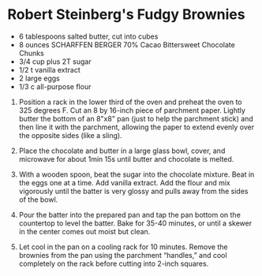 # Robert Steinberg's Fudgy Brownies

* 6 tablespoons salted butter, cut into cubes
* 8 ounces SCHARFFEN BERGER 70% Cacao Bittersweet Chocolate Chunks
* 3/4 cup plus 2T sugar
* 1/2 t vanilla extract
* 2	large eggs
* 1/3 c	all-purpose flour

1. Position a rack in the lower third of the oven and preheat the oven to 325 degrees F. Cut an 8 by 16-inch piece of parchment paper. Lightly butter the bottom of an 8"x8" pan (just to help the parchment stick) and then line it with the parchment, allowing the paper to extend evenly over the opposite sides (like a sling). 

2. Place the chocolate and butter in a large glass bowl, cover, and microwave for about 1min 15s until butter and chocolate is melted. 

3. With a wooden spoon, beat the sugar into the chocolate mixture. Beat in the eggs one at a time. Add vanilla extract. Add the flour and mix vigorously until the batter is very glossy and pulls away from the sides of the bowl.

5. Pour the batter into the prepared pan and tap the pan bottom on the countertop to level the batter. Bake for 35-40 minutes, or until a skewer in the center comes out moist but clean.

6. Let cool in the pan on a cooling rack for 10 minutes. Remove the brownies from the pan using the parchment “handles,” and cool completely on the rack before cutting into 2-inch squares.

